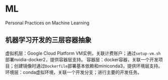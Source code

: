 # ML
Personal Practices on Machine Learning

## 机器学习开发的三层容器抽象

虚拟机层：Google Cloud Platform VM实例，关联计费账户；通过`setup-vm.sh`部署nvidia-docker2，提供容器层支持。
容器层：docker容器，关联一个开发项目；创建镜像时通过`Dockerfile`部署基本依赖和miniconda3，提供环境层支持。
环境层：conda虚拟环境，关联一个开发分支；进行主要的开发任务。
